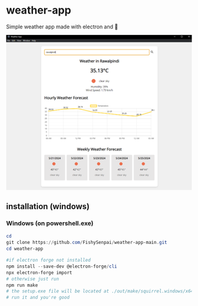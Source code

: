 # weather-app

Simple weather app made with electron and 💖

![](https://github.com/FishySenpai/weather-app-main/blob/master/screenshot.png)



## installation (windows)

### Windows (on powershell.exe)
```powershell
cd 
git clone https://github.com/FishySenpai/weather-app-main.git
cd weather-app
```
```powershell
#if electron forge not installed
npm install --save-dev @electron-forge/cli
npx electron-forge import
# otherwise just run
npm run make
# the setup.exe file will be located at ./out/make/squirrel.windows/x64/
# run it and you're good
```
